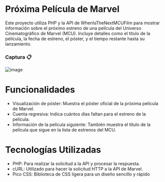 # Próxima Película de Marvel
Este proyecto utiliza PHP y la API de WhenIsTheNextMCUFilm para mostrar información sobre el próximo estreno de una película del Universo Cinematográfico de Marvel (MCU). Incluye detalles como el título de la película, la fecha de estreno, el póster, y el tiempo restante hasta su lanzamiento.

### Captura 📋
![image](https://github.com/user-attachments/assets/b17eaf58-33d0-4c55-bcfe-ddcbd9432660)


# Funcionalidades
* Visualización de póster: Muestra el póster oficial de la próxima película de Marvel.
* Cuenta regresiva: Indica cuántos días faltan para el estreno de la película.
* Información de la película siguiente: También muestra el título de la película que sigue en la lista de estrenos del MCU.

# Tecnologías Utilizadas
- PHP: Para realizar la solicitud a la API y procesar la respuesta.
- cURL: Utilizado para hacer la solicitud HTTP a la API de Marvel.
- Pico CSS: Biblioteca de CSS ligera para un diseño sencillo y rápido
